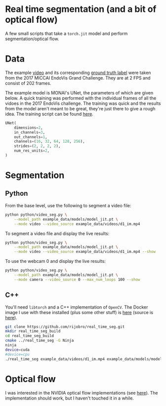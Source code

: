 # Real time segmentation (and a bit of optical flow)

A few small scripts that take a `torch.jit` model and perform segmentation/optical flow.

# Data
The example [video](example_data/videos/d1_im.mp4) and its corresponding [ground truth label](example_data/videos/d1_seg.mp4) were taken from the 2017 MICCAI EndoVis Grand Challenge. They are at 2 FPS and consist of 202 frames.

The example model is MONAI's UNet, the parameters of which are given below. A quick training was performed with the individual frames of all the vidoes in the 2017 EndoVis challenge. The training was quick and the results from the model aren't meant to be great, they're just there to give a rough idea. The training script can be found [here](https://github.com/rijobro/Tutorials/blob/video_seg/modules/video_seg.ipynb).

```python
UNet(
    dimensions=2,
    in_channels=3,
    out_channels=1,
    channels=(16, 32, 64, 128, 256),
    strides=(2, 2, 2, 2),
    num_res_units=2,
)
```

# Segmentation
## Python 

From the base level, use the following to segment a video file:

```bash
python python/video_seg.py \
	--model_path example_data/models/model_jit.pt \
	--mode video --video_source example_data/videos/d1_im.mp4
```

To segment a video file and display the live results:

```bash
python python/video_seg.py \
	--model_path example_data/models/model_jit.pt \
	--mode video --video_source example_data/videos/d1_im.mp4 --show
```

To use the webcam 0 and display the live results:

```bash
python python/video_seg.py \
	--model_path example_data/models/model_jit.pt \
	--mode camera --video_source 0 --max_num_loops 100 --show
```

## C++
You'll need `libtorch` and a C++ implementation of `OpenCV`. The Docker image I use with these installed (plus some other stuff) is [here](https://hub.docker.com/repository/docker/rijobro/rb-monai) (source is [here](https://github.com/rijobro/dgxscripts/blob/main/Dockerfile)).

```bash
git clone https://github.com/rijobro/real_time_seg.git
mkdir real_time_seg_build
cd real_time_seg_build
cmake ../real_time_seg -G Ninja
ninja
device=cuda
#device=cpu
./real_time_seg example_data/videos/d1_im.mp4 example_data/models/model_jit.pt $device
```



# Optical flow
I was interested in the NVIDIA optical flow implementations (see [here](https://developer.nvidia.com/blog/opencv-optical-flow-algorithms-with-nvidia-turing-gpus/)). The implementation should work, but I haven't touched it in a while.
